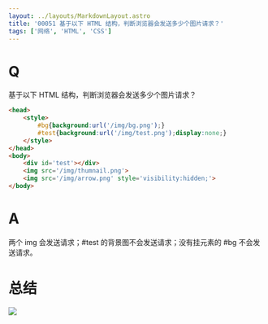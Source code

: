 ```yaml
---
layout: ../layouts/MarkdownLayout.astro
title: '00051 基于以下 HTML 结构，判断浏览器会发送多少个图片请求？'
tags: ['网络', 'HTML', 'CSS']
---
```


# Q

基于以下 HTML 结构，判断浏览器会发送多少个图片请求？

```html
<head>
	<style>
		#bg{background:url('/img/bg.png');}
		#test{background:url('/img/test.png');display:none;}
	</style>
</head>
<body>
	<div id='test'></div>
	<img src='/img/thumnail.png'>
	<img src='/img/arrow.png' style='visibility:hidden;'>
</body>
```

# A

两个 img 会发送请求；#test 的背景图不会发送请求；没有挂元素的 #bg 不会发送请求。

# 总结



<style>
  #bg{background:url('/img/bg.png');}
  #test{background:url('/img/test.png');display:none;}
</style>
<div id='test'></div>
<img src='/img/thumnail.png'>
<img src='/img/arrow.png' style='visibility:hidden;'>
<script>
  function func() {

  }
  
</script>